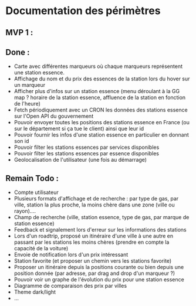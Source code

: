 # Documentation des périmètres

## MVP 1 :
## Done : 
- Carte avec différentes marqueurs où chaque marqueurs représentent une station essence.
- Affichage du nom et du prix des essences de la station lors du hover sur un marqueur
- Afficher plus d'infos sur un station essence (menu déroulant à la GG map ? horaire de la station essence, affluence de la station en fonction de l'heure)
- Fetch périodiquement avec un CRON les données des stations essence sur l'Open API du gouvernement
- Pouvoir envoyer toutes les positions des stations essence en France (ou sur le département si ça tue le client) ainsi que leur id
- Pouvoir fournir les infos d'une station essence en particulier en donnant son id
- Pouvoir filter les stations essences par services disponibles
- Pouvoir filter les stations essences par essence disponibles
- Geolocalisation de l'utilisateur (une fois au démarrage)

## Remain Todo :

- Compte utilisateur 
- Plusieurs formats d'affichage et de recherche : par type de gas, par ville, station la plus proche, la moins chère dans une zone (ville ou rayon)....
- Champ de recherche (ville, station essence, type de gas, par marque de station essence)
- Feedback et signalement lors d'erreur sur les informations des stations
- Lors d'un roadtrip, proposé un itinéraire d'une ville à une autre en passant par les stations les moins chères (prendre en compte la capacité de la voiture)
- Envoie de notification lors d'un prix intéressant 
- Station favorite (et proposer un chemin vers les stations favorite)
- Proposer un itinéraire depuis la positions courante ou bien depuis une position donnée (par adresse, par drag and drop d'un marqueur ?)
- Pouvoir voir un graphe de l'évolution du prix pour une station essence
- Diagramme de comparaison des prix par villes 
- Theme dark/light
- ...
